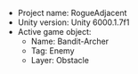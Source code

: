 <!-- UNITY CODE ASSIST INSTRUCTIONS START -->
- Project name: RogueAdjacent
- Unity version: Unity 6000.1.7f1
- Active game object:
  - Name: Bandit-Archer
  - Tag: Enemy
  - Layer: Obstacle
<!-- UNITY CODE ASSIST INSTRUCTIONS END -->